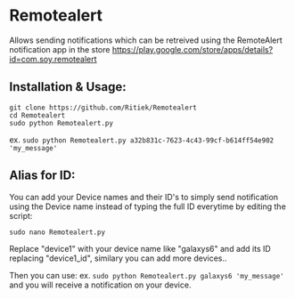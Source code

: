 # Remotealert

Allows sending notifications which can be retreived using the RemoteAlert notification app in the store
https://play.google.com/store/apps/details?id=com.soy.remotealert

## Installation & Usage:
```
git clone https://github.com/Ritiek/Remotealert
cd Remotealert
sudo python Remotealert.py
```
ex. `sudo python Remotealert.py a32b831c-7623-4c43-99cf-b614ff54e902 'my_message'`

## Alias for ID:

You can add your Device names and their ID's to simply send notification using the Device name instead of typing the full ID everytime by editing the script:

`sudo nano Remotealert.py`

Replace "device1" with your device name like "galaxys6" and add its ID replacing "device1_id", similary you can add more devices..

Then you can use:
ex. `sudo python Remotealert.py galaxys6 'my_message'`
and you will receive a notification on your device.
